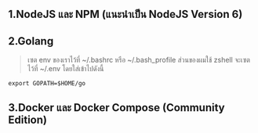 ## 1.NodeJS และ NPM (แนะนำเป็น NodeJS Version 6)

## 2.Golang

> เซต env ของเราไว้ที่ ~/.bashrc หรือ ~/.bash_profile ส่วนของผมใช้ zshell จะเซตไว้ที่ ~/.env โดยใส่เข้าไปดังนี้
```
export GOPATH=$HOME/go
```

## 3.Docker และ Docker Compose (Community Edition)


